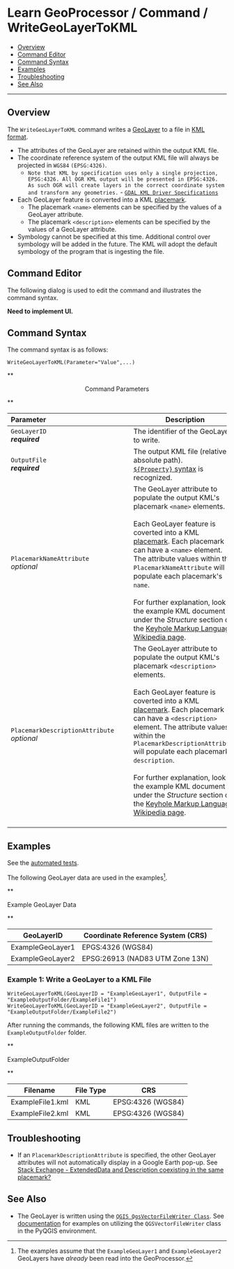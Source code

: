 # Learn GeoProcessor / Command / WriteGeoLayerToKML #

* [Overview](#overview)
* [Command Editor](#command-editor)
* [Command Syntax](#command-syntax)
* [Examples](#examples)
* [Troubleshooting](#troubleshooting)
* [See Also](#see-also)

-------------------------

## Overview ##

The `WriteGeoLayerToKML` command writes a [GeoLayer](../../introduction#geolayer) to a file in [KML format](../../spatial-data-format-ref/KML/KML). 

* The attributes of the GeoLayer are retained within the output KML file. 	
* The coordinate reference system of the output KML file will always be projected in `WGS84` `(EPSG:4326)`. 
	* `Note that KML by specification uses only a single projection, EPSG:4326. All OGR KML output will be presented in EPSG:4326. As such OGR will create layers in the correct coordinate system and transform any geometries.` - [`GDAL KML Driver Specifications`](http://www.gdal.org/drv_kml.html)
* Each GeoLayer feature is converted into a KML [placemark](https://developers.google.com/kml/documentation/kmlreference#description_146).
	* The placemark `<name>` elements can be specified by the values of a GeoLayer attribute.
	* The placemark `<description>` elements can be specified by the values of a GeoLayer attribute.
* Symbology cannot be specified at this time. Additional control over symbology will be added in the future. The KML will adopt the default symbology of the program that is ingesting the file. 

## Command Editor ##

The following dialog is used to edit the command and illustrates the command syntax.

**Need to implement UI.**

## Command Syntax ##

The command syntax is as follows:

```text
WriteGeoLayerToKML(Parameter="Value",...)
```
**<p style="text-align: center;">
Command Parameters
</p>**

|**Parameter**&nbsp;&nbsp;&nbsp;&nbsp;&nbsp;&nbsp;&nbsp;&nbsp;&nbsp;&nbsp;&nbsp;&nbsp;&nbsp;&nbsp;&nbsp;&nbsp;&nbsp;&nbsp;&nbsp;&nbsp;&nbsp;&nbsp;&nbsp;&nbsp;&nbsp;&nbsp;&nbsp;&nbsp;&nbsp;&nbsp;&nbsp;&nbsp;&nbsp;&nbsp;&nbsp;&nbsp;&nbsp;&nbsp;&nbsp;&nbsp;&nbsp;&nbsp;&nbsp;| **Description** | **Default**&nbsp;&nbsp;&nbsp;&nbsp;&nbsp;&nbsp;&nbsp;&nbsp;&nbsp;&nbsp;&nbsp;&nbsp;&nbsp;&nbsp;&nbsp;&nbsp; |
| --------------|-----------------|----------------- |
| `GeoLayerID` <br>  **_required_**| The identifier of the GeoLayer to write.| None - must be specified. |
| `OutputFile` <br> **_required_**| The output KML file (relative or absolute path). <br> [`${Property}` syntax](../../introduction/#geoprocessor-properties-property) is recognized. | None - must be specified. |  
|`PlacemarkNameAttribute`<br> *optional*| The GeoLayer attribute to populate the output KML's placemark `<name>` elements. <br><br> Each GeoLayer feature is coverted into a KML [placemark](https://developers.google.com/kml/documentation/kmlreference#description_146). Each placemark can have a `<name>` element. The attribute values within the `PlacemarkNameAttribute` will populate each placemark's `name`. <br><br> For further explanation, look at the example KML document under the *Structure* section of the [Keyhole Markup Language Wikipedia page](https://en.wikipedia.org/wiki/Keyhole_Markup_Language#Structure).|The output KML placemarks will not have a `<name>` element.|
|`PlacemarkDescriptionAttribute`<br> *optional*|The GeoLayer attribute to populate the output KML's placemark `<description>` elements. <br><br> Each GeoLayer feature is coverted into a KML [placemark](https://developers.google.com/kml/documentation/kmlreference#description_146). Each placemark can have a `<description>` element. The attribute values within the `PlacemarkDescriptionAttribute` will populate each placemark's `description`. <br><br> For further explanation, look at the example KML document under the *Structure* section of the [Keyhole Markup Language Wikipedia page](https://en.wikipedia.org/wiki/Keyhole_Markup_Language#Structure). <br><br>  | The output KML placemarks will not have a `<description>` element.|
 

## Examples ##

See the [automated tests](https://github.com/OpenWaterFoundation/owf-app-geoprocessor-python-test/tree/master/test/commands/WriteGeoLayerToKML).

The following GeoLayer data are used in the examples[^1]. 
[^1]: The examples assume that the `ExampleGeoLayer1` and `ExampleGeoLayer2` GeoLayers have *already* been read into the GeoProcessor.

**<p style="text-align: left;">
Example GeoLayer Data
</p>**

|GeoLayerID|Coordinate Reference System (CRS)|
| ---- | ----|
| ExampleGeoLayer1  | EPGS:4326	(WGS84) |
| ExampleGeoLayer2	| EPSG:26913 (NAD83 UTM Zone 13N) |

### Example 1: Write a GeoLayer to a KML File ###

```
WriteGeoLayerToKML(GeoLayerID = "ExampleGeoLayer1", OutputFile = "ExampleOutputFolder/ExampleFile1")
WriteGeoLayerToKML(GeoLayerID = "ExampleGeoLayer2", OutputFile = "ExampleOutputFolder/ExampleFile2")
```

After running the commands, the following KML files are written to the `ExampleOutputFolder` folder. 

**<p style="text-align: left;">
ExampleOutputFolder
</p>**

|Filename|File Type|CRS|
|------|---|---|
|ExampleFile1.kml|KML|EPSG:4326	(WGS84)|
|ExampleFile2.kml|KML|EPSG:4326	(WGS84)|


## Troubleshooting ##

- If an `PlacemarkDescriptionAttribute` is specified, the other GeoLayer attributes will not automatically display in a Google Earth pop-up. See [Stack Exchange - ExtendedData and Description coexisting in the same placemark?](https://gis.stackexchange.com/questions/157964/extendeddata-and-description-coexisting-in-the-same-placemark) 

## See Also ##

- The GeoLayer is written using the [`QGIS QgsVectorFileWriter Class`](https://qgis.org/api/classQgsVectorFileWriter.html). See [documentation](https://docs.qgis.org/2.14/en/docs/pyqgis_developer_cookbook/vector.html#writing-vector-layers) for examples on utilizing the `QGSVectorFileWriter` class in the PyQGIS environment.